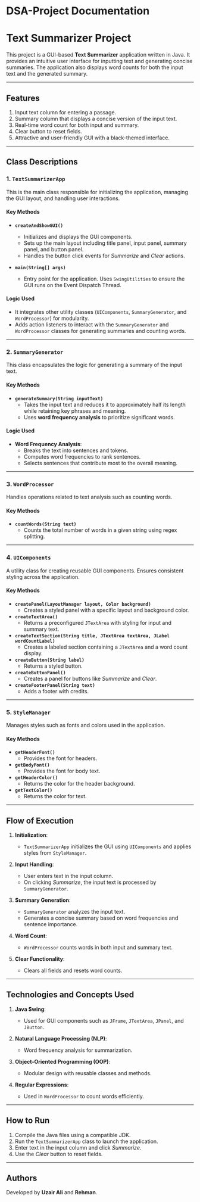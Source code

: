 # DSA-Project Documentation

# **Text Summarizer Project**
This project is a GUI-based **Text Summarizer** application written in Java. It provides an intuitive user interface for inputting text and generating concise summaries. The application also displays word counts for both the input text and the generated summary.

---

## **Features**
1. Input text column for entering a passage.
2. Summary column that displays a concise version of the input text.
3. Real-time word count for both input and summary.
4. Clear button to reset fields.
5. Attractive and user-friendly GUI with a black-themed interface.

---

## **Class Descriptions**

### 1. **`TextSummarizerApp`**
This is the main class responsible for initializing the application, managing the GUI layout, and handling user interactions.

#### **Key Methods**
- **`createAndShowGUI()`**
  - Initializes and displays the GUI components.
  - Sets up the main layout including title panel, input panel, summary panel, and button panel.
  - Handles the button click events for *Summarize* and *Clear* actions.

- **`main(String[] args)`**
  - Entry point for the application. Uses `SwingUtilities` to ensure the GUI runs on the Event Dispatch Thread.

#### **Logic Used**
- It integrates other utility classes (`UIComponents`, `SummaryGenerator`, and `WordProcessor`) for modularity.
- Adds action listeners to interact with the `SummaryGenerator` and `WordProcessor` classes for generating summaries and counting words.

---

### 2. **`SummaryGenerator`**
This class encapsulates the logic for generating a summary of the input text.  

#### **Key Methods**
- **`generateSummary(String inputText)`**
  - Takes the input text and reduces it to approximately half its length while retaining key phrases and meaning.
  - Uses **word frequency analysis** to prioritize significant words.

#### **Logic Used**
- **Word Frequency Analysis**:
  - Breaks the text into sentences and tokens.
  - Computes word frequencies to rank sentences.
  - Selects sentences that contribute most to the overall meaning.

---

### 3. **`WordProcessor`**
Handles operations related to text analysis such as counting words.

#### **Key Methods**
- **`countWords(String text)`**
  - Counts the total number of words in a given string using regex splitting.

---

### 4. **`UIComponents`**
A utility class for creating reusable GUI components. Ensures consistent styling across the application.

#### **Key Methods**
- **`createPanel(LayoutManager layout, Color background)`**
  - Creates a styled panel with a specific layout and background color.
- **`createTextArea()`**
  - Returns a preconfigured `JTextArea` with styling for input and summary text.
- **`createTextSection(String title, JTextArea textArea, JLabel wordCountLabel)`**
  - Creates a labeled section containing a `JTextArea` and a word count display.
- **`createButton(String label)`**
  - Returns a styled button.
- **`createButtonPanel()`**
  - Creates a panel for buttons like *Summarize* and *Clear*.
- **`createFooterPanel(String text)`**
  - Adds a footer with credits.
  
---

### 5. **`StyleManager`**
Manages styles such as fonts and colors used in the application.

#### **Key Methods**
- **`getHeaderFont()`**
  - Provides the font for headers.
- **`getBodyFont()`**
  - Provides the font for body text.
- **`getHeaderColor()`**
  - Returns the color for the header background.
- **`getTextColor()`**
  - Returns the color for text.

---

## **Flow of Execution**

1. **Initialization**:
   - `TextSummarizerApp` initializes the GUI using `UIComponents` and applies styles from `StyleManager`.

2. **Input Handling**:
   - User enters text in the input column.
   - On clicking *Summarize*, the input text is processed by `SummaryGenerator`.

3. **Summary Generation**:
   - `SummaryGenerator` analyzes the input text.
   - Generates a concise summary based on word frequencies and sentence importance.

4. **Word Count**:
   - `WordProcessor` counts words in both input and summary text.

5. **Clear Functionality**:
   - Clears all fields and resets word counts.

---

## **Technologies and Concepts Used**
1. **Java Swing**:
   - Used for GUI components such as `JFrame`, `JTextArea`, `JPanel`, and `JButton`.

2. **Natural Language Processing (NLP)**:
   - Word frequency analysis for summarization.

3. **Object-Oriented Programming (OOP)**:
   - Modular design with reusable classes and methods.

4. **Regular Expressions**:
   - Used in `WordProcessor` to count words efficiently.

---

## **How to Run**
1. Compile the Java files using a compatible JDK.
2. Run the `TextSummarizerApp` class to launch the application.
3. Enter text in the input column and click *Summarize*.
4. Use the *Clear* button to reset fields.

---

## **Authors**
Developed by **Uzair Ali** and **Rehman**.
